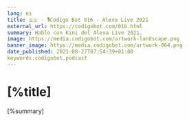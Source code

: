 ```yaml
---
lang: es
title: 🇪🇸 - 🎙Código Bot 016 - Alexa Live 2021
external_url: https://codigobot.com/016.html
summary: Hablo con Kini del Alexa Live 2021.
image: https://media.codigobot.com/artwork-landscape.png
banner_image: https://media.codigobot.com/artwork-864.png
date_published: 2021-08-27T07:54:39+01:00
keywords:codigobot,podcast
---
```


# [%title]

[%summary]
